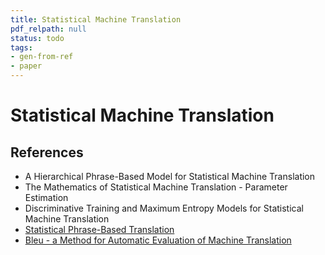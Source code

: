```yaml
---
title: Statistical Machine Translation
pdf_relpath: null
status: todo
tags:
- gen-from-ref
- paper
---
```


# Statistical Machine Translation

## References

- A Hierarchical Phrase-Based Model for Statistical Machine Translation
- The Mathematics of Statistical Machine Translation - Parameter Estimation
- Discriminative Training and Maximum Entropy Models for Statistical Machine Translation
- [Statistical Phrase-Based Translation](./statistical-phrase-based-translation.md)
- [Bleu - a Method for Automatic Evaluation of Machine Translation](./bleu-a-method-for-automatic-evaluation-of-machine-translation.md)
